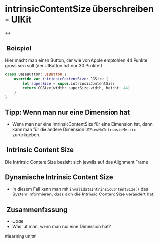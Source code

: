 # intrinsicContentSize überschreiben - UIKit
↔️

##  Beispiel

Hier macht man einen Button, der wie von Apple empfohlen 44 Punkte gross sein soll (der UIButton hat nur 30 Punkte!)

```swift
class BaseButton: UIButton {
    override var intrinsicContentSize: CGSize {
        let superSize = super.intrinsicContentSize
        return CGSize(width: superSize.width, height: 44)
    }
}
```

## Tipp: Wenn man nur eine Dimension hat

- Wenn man nur eine intrinsicContentSize für eine Dimension hat, dann kann man für die andere Dimension `UIViewNoIntrinsicMetric` zurückgeben.

##  Intrinsic Content Size

Die Intrinsic Content Size bezieht sich jeweils auf das Alignment Frame


## Dynamische Intrinsic Content Size

- In diesem Fall kann man mit `invalidateIntrinsicContentSize()` das System informieren, dass sich die Intrinsic Content Size verändert hat.

##  Zusammenfassung
- Code
- Was tut man, wenn man nur eine Dimension hat?

#learning unit#